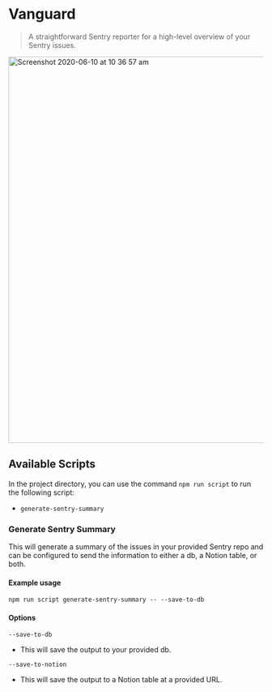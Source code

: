 # Vanguard
> A straightforward Sentry reporter for a high-level overview of your Sentry issues.

<img width="762" alt="Screenshot 2020-06-10 at 10 36 57 am" src="https://user-images.githubusercontent.com/24386407/84252329-5d330680-ab06-11ea-97cc-458439644db0.png">

## Available Scripts

In the project directory, you can use the command `npm run script` to run the following script:
- `generate-sentry-summary`

### Generate Sentry Summary

This will generate a summary of the issues in your provided Sentry repo and can be configured to send the information to either a db, a Notion table, or both.

#### Example usage
```shell
npm run script generate-sentry-summary -- --save-to-db
```

#### Options
`--save-to-db`
  - This will save the output to your provided db.

`--save-to-notion`
  - This will save the output to a Notion table at a provided URL.

